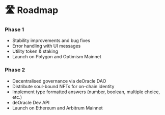 # 🛣 Roadmap

### Phase 1

* Stability improvements and bug fixes
* Error handling with UI messages
* Utility token & staking
* Launch on Polygon and Optimism Mainnet

### Phase 2

* Decentralised governance via deOracle DAO
* Distribute soul-bound NFTs for on-chain identity
* Implement type formatted answers (number, boolean, multiple choice, etc.)
* deOracle Dev API
* Launch on Ethereum and Arbitrum Mainnet
